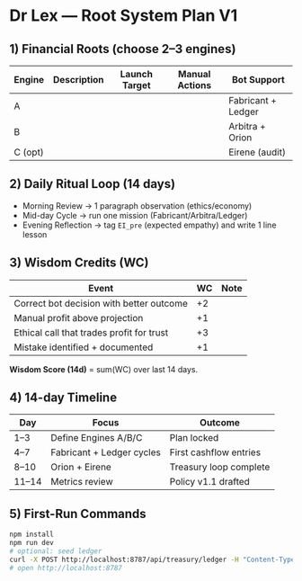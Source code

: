 
# Dr Lex — Root System Plan V1

## 1) Financial Roots (choose 2–3 engines)
| Engine | Description | Launch Target | Manual Actions | Bot Support |
|-------|-------------|---------------|----------------|-------------|
| A |  |  |  | Fabricant + Ledger |
| B |  |  |  | Arbitra + Orion |
| C (opt) |  |  |  | Eirene (audit) |

## 2) Daily Ritual Loop (14 days)
- Morning Review → 1 paragraph observation (ethics/economy)
- Mid-day Cycle → run one mission (Fabricant/Arbitra/Ledger)
- Evening Reflection → tag `EI_pre` (expected empathy) and write 1 line lesson

## 3) Wisdom Credits (WC)
| Event | WC | Note |
|-------|----|------|
| Correct bot decision with better outcome | +2 |  |
| Manual profit above projection | +1 |  |
| Ethical call that trades profit for trust | +3 |  |
| Mistake identified + documented | +1 |  |

**Wisdom Score (14d)** = sum(WC) over last 14 days.

## 4) 14-day Timeline
| Day | Focus | Outcome |
|-----|-------|---------|
| 1–3 | Define Engines A/B/C | Plan locked |
| 4–7 | Fabricant + Ledger cycles | First cashflow entries |
| 8–10 | Orion + Eirene | Treasury loop complete |
| 11–14 | Metrics review | Policy v1.1 drafted |

## 5) First-Run Commands
```bash
npm install
npm run dev
# optional: seed ledger
curl -X POST http://localhost:8787/api/treasury/ledger -H "Content-Type: application/json" -d '{"inflow":1000,"desc":"seed capital"}'
# open http://localhost:8787
```

